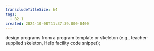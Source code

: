 ```yaml
---
transcludeTitleSize: h4
tags:
  - B2.1
created: 2024-10-08T11:37:39.000-0400
---
```

design programs from a program template or skeleton (e.g., teacher-supplied skeleton, Help facility code snippet);